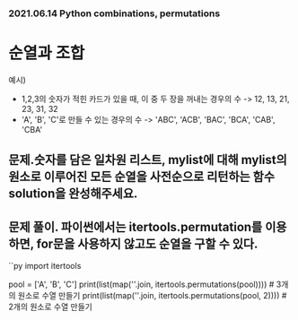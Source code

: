 ### 2021.06.14 Python combinations, permutations

# 순열과 조합

예시)
- 1,2,3의 숫자가 적힌 카드가 있을 때, 이 중 두 장을 꺼내는 경우의 수 -> 12, 13, 21, 23, 31, 32
- 'A', 'B', 'C'로 만들 수 있는 경우의 수 -> 'ABC', 'ACB', 'BAC', 'BCA', 'CAB', 'CBA'
## 문제.숫자를 담은 일차원 리스트, mylist에 대해 mylist의 원소로 이루어진 모든 순열을 사전순으로 리턴하는 함수 solution을 완성해주세요.

## 문제 풀이. 파이썬에서는 itertools.permutation를 이용하면, for문을 사용하지 않고도 순열을 구할 수 있다.

``py
import itertools

pool = ['A', 'B', 'C']
print(list(map(''.join, itertools.permutations(pool)))) # 3개의 원소로 수열 만들기
print(list(map(''.join, itertools.permutations(pool, 2)))) # 2개의 원소로 수열 만들기
```
